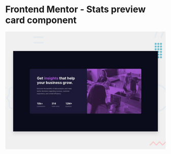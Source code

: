 # Frontend Mentor - Stats preview card component

![Design for the Stats preview card component](./design/desktop-preview.jpg)
